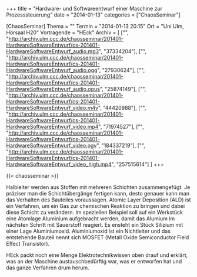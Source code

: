 +++
title = "Hardware- und Softwareentwurf einer Maschine zur Prozesssteuerung"
date = "2014-01-13"
categories = ["ChaosSeminar"]

[ChaosSeminar]
Thema = ""
Termin = "2014-01-13 20:15"
Ort = "Uni Ulm, Hörsaal H20"
Vortragende = "HEck"
Archiv = [
	["", "http://archiv.ulm.ccc.de/chaosseminar/201401-HardwareSoftwareEntwurf/cs-201401-HardwareSoftwareEntwurf_audio.mp3", "37334204"],
	["", "http://archiv.ulm.ccc.de/chaosseminar/201401-HardwareSoftwareEntwurf/cs-201401-HardwareSoftwareEntwurf_audio.ogg", "27930624"],
	["", "http://archiv.ulm.ccc.de/chaosseminar/201401-HardwareSoftwareEntwurf/cs-201401-HardwareSoftwareEntwurf_audio.opus", "25874149"],
	["", "http://archiv.ulm.ccc.de/chaosseminar/201401-HardwareSoftwareEntwurf/cs-201401-HardwareSoftwareEntwurf_video.m4v", "44420988"],
	["", "http://archiv.ulm.ccc.de/chaosseminar/201401-HardwareSoftwareEntwurf/cs-201401-HardwareSoftwareEntwurf_video.mp4", "71974527"],
	["", "http://archiv.ulm.ccc.de/chaosseminar/201401-HardwareSoftwareEntwurf/cs-201401-HardwareSoftwareEntwurf_video.ogv", "184337219"],
	["", "http://archiv.ulm.ccc.de/chaosseminar/201401-HardwareSoftwareEntwurf/cs-201401-HardwareSoftwareEntwurf_video_high.mp4", "257515614"]
	]
+++

{{< chaosseminar >}}

Halbleiter werden aus Stoffen mit mehreren Schichten zusammengefügt. Je präziser man die Schichtübergänge fertigen kann, desto genauer kann man das Verhalten des Bauteiles voraussagen. Atomic Layer Deposition (ALD) ist ein Verfahren, um ein Gas zur chemischen Reaktion zu bringen und dabei diese Schicht zu verändern. Im speziellen Beispiel soll auf ein Werkstück eine Atomlage Aluminium aufgebracht werden, damit das Alumium im nächsten Schritt mit Sauerstoff reagiert. Es ensteht ein Stück Silizium mit einer Lage Aluminiumoxid. Aluminiumoxid ist ein Nichtleiter und das entstehende Bauteil nennt sich MOSFET (Metall Oxide Semiconductor Field Effect Transistor).

HEck packt noch eine Menge Elektrotechnikwissen oben drauf und erklärt, was an der Maschine austauschbedürftig war, was er entworfen hat und das ganze Verfahren drum herum.
